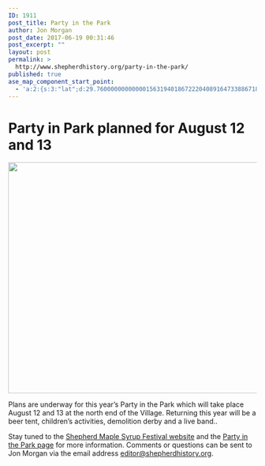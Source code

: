 ```yaml
---
ID: 1911
post_title: Party in the Park
author: Jon Morgan
post_date: 2017-06-19 00:31:46
post_excerpt: ""
layout: post
permalink: >
  http://www.shepherdhistory.org/party-in-the-park/
published: true
ase_map_component_start_point:
  - 'a:2:{s:3:"lat";d:29.760000000000001563194018672220408916473388671875;s:3:"lng";d:-95.3799999999999954525264911353588104248046875;}'
---
```

<h1>Party in Park planned for August 12 and 13</h1>
<img title="" src="http://www.shepherdhistory.org/wp-content/uploads/2017/06/null-35.jpeg" alt="" width="624" height="468" />

Plans are underway for this year’s Party in the Park which will take place August 12 and 13 at the north end of the Village. Returning this year will be a beer tent, children’s activities, demolition derby and a live band..

Stay tuned to the <a href="http://www.shepherdmaplesyrupfest.org">Shepherd Maple Syrup Festival website</a> and the <a href="https://www.facebook.com/Shepherd-Party-in-the-Park-639207669567155/">Party in the Park page</a> for more information. Comments or questions can be sent to Jon Morgan via the email address <a href="mailto:editor@shepherdhistory.org">editor@shepherdhistory.org</a>.